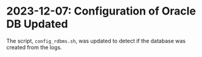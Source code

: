 # 2023-12-07: Configuration of Oracle DB Updated

The script, `config_rdbms.sh`, was updated to detect if the database was created from the logs.
